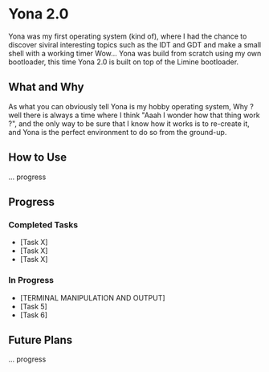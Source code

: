 # Yona 2.0

Yona was my first operating system (kind of), where I had the chance to discover siviral interesting topics such as the IDT and GDT and make a small shell with a working timer Wow...
Yona was build from scratch using my own bootloader, this time Yona 2.0 is built on top of the Limine bootloader. 

## What and Why
As what you can obviously tell Yona is my hobby operating system, Why ? well there is always a time where I think "Aaah I wonder how that thing work ?", and the only way to be sure that I know how it works is to re-create it, and Yona is the perfect environment to do so from the ground-up.

## How to Use

... progress
## Progress
### Completed Tasks

- [Task X]
- [Task X]
- [Task X]

### In Progress

- [TERMINAL MANIPULATION AND OUTPUT]
- [Task 5]
- [Task 6]

## Future Plans
... progress
